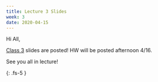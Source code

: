 ```yaml
---
title: Lecture 3 Slides
week: 3
date: 2020-04-15
---
```


Hi All,

[Class 3](/assets/slides/lecture3-slides-scientificprogramming.pdf) slides are posted! HW will be posted afternoon 4/16.

See you all in lecture!


{: .fs-5 }

